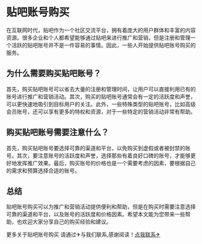 # 贴吧账号购买

在互联网时代，贴吧作为一个社区交流平台，拥有着庞大的用户群体和丰富的内容资源。很多企业和个人都希望能够通过贴吧来进行推广和营销，但是注册和管理一个活跃的贴吧账号并不是一件容易的事情。因此，一些人开始提供贴吧账号购买的服务。

## 为什么需要购买贴吧账号？

首先，购买贴吧账号可以省去大量的注册和管理时间，让用户可以直接利用已有的账号进行推广和营销活动。其次，购买的贴吧账号通常会有一定的活跃度和声誉，可以更快速地吸引到目标用户的关注。此外，一些特殊类型的贴吧账号，比如高级会员账号，还可以享有更多的特权和资源，对于一些特定的营销活动非常有帮助。

## 购买贴吧账号需要注意什么？

首先，购买贴吧账号要选择可靠的渠道和平台，以免购买到虚假或者被封禁的账号。其次，要注意账号的活跃度和声誉，选择那些有着良好口碑的账号，才能够更好地发挥推广效果。最后，购买账号的价格也是一个需要考虑的因素，要根据自己的需求和预算选择合适的账号。

## 总结

贴吧账号购买可以为推广和营销活动提供便利和帮助，但是在购买时需要注意选择可靠的渠道和平台，以及账号的活跃度和价格因素。希望本文能为您带来一些帮助，也欢迎大家分享自己的购买经验和建议。

更多关于贴吧账号购买 请通过✈与我们联系,感谢阅读！[点我联系✈](https://us.G208.com)